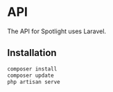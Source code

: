  # API
 The API for Spotlight uses Laravel.
 
 ## Installation
 ```bash
 composer install
 composer update
 php artisan serve
 ```
